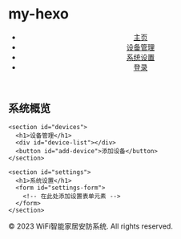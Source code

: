 # my-hexo
<!DOCTYPE html>
<html lang="en">
<head>
  <meta charset="UTF-8">
  <meta name="viewport" content="width=device-width, initial-scale=1.0">
  <title>WiFi智能家居安防系统</title>
  <!-- 引入CSS文件 -->
  <link rel="stylesheet" href="styles.css">
  <!-- 引入JavaScript文件 -->
  <script src="scripts.js"></script>
</head>
<body>
  <header>
    <nav>
      <ul>
        <li><a href="/">主页</a></li>
        <li><a href="/devices">设备管理</a></li>
        <li><a href="/settings">系统设置</a></li>
        <li><a href="/login">登录</a></li>
      </ul>
    </nav>
  </header>
  
  <main>
    <section id="home">
      <h1>系统概览</h1>
      <div id="device-status"></div>
      <div id="recent-activity"></div>
      <div id="notifications"></div>
    </section>
    
    <section id="devices">
      <h1>设备管理</h1>
      <div id="device-list"></div>
      <button id="add-device">添加设备</button>
    </section>
    
    <section id="settings">
      <h1>系统设置</h1>
      <form id="settings-form">
        <!-- 在此处添加设置表单元素 -->
      </form>
    </section>
  </main>

  <footer>
    <p>&copy; 2023 WiFi智能家居安防系统. All rights reserved.</p>
  </footer>
</body>
</html>






